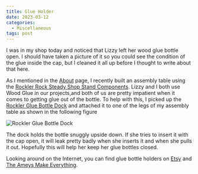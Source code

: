 ```yaml
---
title: Glue Holder
date: 2023-03-12
categories: 
  - Miscellaneous
tags: post
---
```


I was in my shop today and noticed that Lizzy left her wood glue bottle open. I should have taken a picture of it so you could see the condition of the glue inside the cap, but I cleaned it all up before I thought to write about that here.

As I mentioned in the [About](/about) page, I recently built an assembly table using the [Rockler Rock Steady Shop Stand Components](https://www.rockler.com/build-your-own-rockler-rock-steady-shop-stand-components). Lizzy and I both use Wood Glue in our projects,and both of us are pretty impatient when it comes to getting glue out of the bottle. To help with this, I picked up the [Rockler Glue Bottle Dock](https://www.rockler.com/rockler-glue-bottle-dock) and attached it to one of the legs of my assembly table as shown in the following figure

![Rockler Glue Bottle Dock](/images/2023/rockler-glue-bottle-dock.jpg)

The dock holds the bottle snuggly upside down. If she tries to insert it with the cap open, it will leak pretty badly when she inserts it and when she pulls it out. Hopefully this will help her keep her glue bottles closed.

Looking around on the Internet, you can find glue bottle holders on [Etsy](https://www.etsy.com/market/glue_bottle_holder) and [The Ameys Make Everything](https://theameysmakeeverything.com/products/glue-bottle-holder). 
